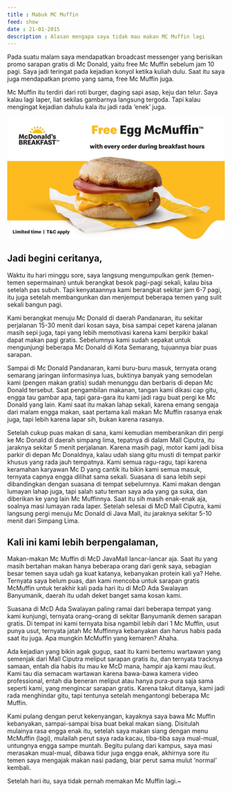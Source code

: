 ```yaml
---
title : Mabuk MC Muffin
feed: show
date : 21-01-2015
description : Alasan mengapa saya tidak mau makan MC Muffin lagi
---
```


Pada suatu malam saya mendapatkan broadcast messenger yang berisikan promo sarapan gratis di Mc Donald, yaitu free Mc Muffin sebelum jam 10 pagi. Saya jadi teringat pada kejadian konyol ketika kuliah dulu. Saat itu saya juga mendapatkan promo yang sama, free Mc Muffin juga.

Mc Muffin itu terdiri dari roti burger, daging sapi asap, keju dan telur. Saya kalau lagi laper, liat sekilas gambarnya langsung tergoda. Tapi kalau mengingat kejadian dahulu kala itu jadi rada ‘enek’ juga.  

![](assets/img/Pasted%20image%2020230806151926.png)

## Jadi begini ceritanya,

Waktu itu hari minggu sore, saya langsung mengumpulkan genk (temen-temen sepermainan) untuk berangkat besok pagi-pagi sekali, kalau bisa setelah pas subuh. Tapi kenyataannya kami berangkat sekitar jam 6-7 pagi, itu juga setelah membangunkan dan menjemput beberapa temen yang sulit sekali bangun pagi.

Kami berangkat menuju Mc Donald di daerah Pandanaran, itu sekitar perjalanan 15-30 menit dari kosan saya, bisa sampai cepet karena jalanan masih sepi juga, tapi yang lebih memotivasi karena kami berpikir bakal dapat makan pagi gratis. Sebelumnya kami sudah sepakat untuk mengunjungi beberapa Mc Donald di Kota Semarang, tujuannya biar puas sarapan.

Sampai di Mc Donald Pandanaran, kami buru-buru masuk, ternyata orang semarang jaringan iinformasinya luas, buktinya banyak yang semodelan kami (pengen makan gratis) sudah menunggu dan berbaris di depan Mc Donald tersebut. Saat pengambilan makanan, tangan kami dikasi cap gitu, engga tau gambar apa, tapi gara-gara itu kami jadi ragu buat pergi ke Mc Donald yang lain. Kami saat itu makan lahap sekali, karena emang sengaja dari malam engga makan, saat pertama kali makan Mc Muffin rasanya enak juga, tapi lebih karena lapar sih, bukan karena rasanya.

Setelah cukup puas makan di sana, kami kemudian memberanikan diri pergi ke Mc Donald di daerah simpang lima, tepatnya di dalam Mall Ciputra, itu jaraknya sekitar 5 menit perjalanan. Karena masih pagi, motor kami jadi bisa parkir di depan Mc Donaldnya, kalau udah siang gitu musti di tempat parkir khusus yang rada jauh tempatnya. Kami semua ragu-ragu, tapi karena keramahan karyawan Mc D yang cantik itu bikin kami semua masuk, ternyata capnya engga dilihat sama sekali. Suasana di sana lebih sepi dibandingkan dengan suasana di tempat sebelumnya. Kami makan dengan lumayan lahap juga, tapi salah satu teman saya ada yang ga suka, dan diberikan ke yang lain Mc Muffinnya. Saat itu sih masih enak-enak aja, soalnya masi lumayan rada laper. Setelah selesai di McD Mall Ciputra, kami langsung pergi menuju Mc Donald di Java Mall, itu jaraknya sekitar 5-10 menit dari Simpang Lima.

## Kali ini kami lebih berpengalaman,

Makan-makan Mc Muffin di McD JavaMall lancar-lancar aja. Saat itu yang masih bertahan makan hanya beberapa orang dari genk saya, sebagian besar temen saya udah ga kuat katanya, kebanyakan protein kali ya? Hehe. Ternyata saya belum puas, dan kami mencoba untuk sarapan gratis McMuffin untuk terakhir kali pada hari itu di McD Ada Swalayan Banyumanik, daerah itu udah deket banget sama kosan kami.

Suasana di McD Ada Swalayan paling ramai dari beberapa tempat yang kami kunjungi, ternyata orang-orang di sekitar Banyumanik demen sarapan gratis. Di tempat ini kami ternyata bisa ngambil lebih dari 1 Mc Muffin, usut punya usut, ternyata jatah Mc Muffinnya kebanyakan dan harus habis pada saat itu juga. Apa mungkin McMuffin yang kemaren? Ahaha.

Ada kejadian yang bikin agak gugup, saat itu kami bertemu wartawan yang semenjak dari Mall Ciputra meliput sarapan gratis itu, dan ternyata tracknya samaan, entah dia habis itu mau ke McD mana, hampir aja kami mau ikut. Kami tau dia semacam wartawan karena bawa-bawa kamera video professional, entah dia beneran meliput atau hanya pura-pura saja sama seperti kami, yang mengincar sarapan gratis. Karena takut ditanya, kami jadi rada menghindar gitu, tapi tentunya setelah mengantongi beberapa Mc Muffin.

Kami pulang dengan perut kekenyangan, kayaknya saya bawa Mc Muffin kebanyakan, sampai-sampai bisa buat bekal makan siang. Disitulah mulainya rasa engga enak itu, setelah saya makan siang dengan menu McMuffin (lagi), mulailah perut saya rada kacau, tiba-tiba saya mual-mual, untungnya engga sampe muntah. Begitu pulang dari kampus, saya masi merasakan mual-mual, dibawa tidur juga engga enak, akhirnya sore itu temen saya mengajak makan nasi padang, biar perut sama mulut ‘normal’ kembali.

Setelah hari itu, saya tidak pernah memakan Mc Muffin lagi.~